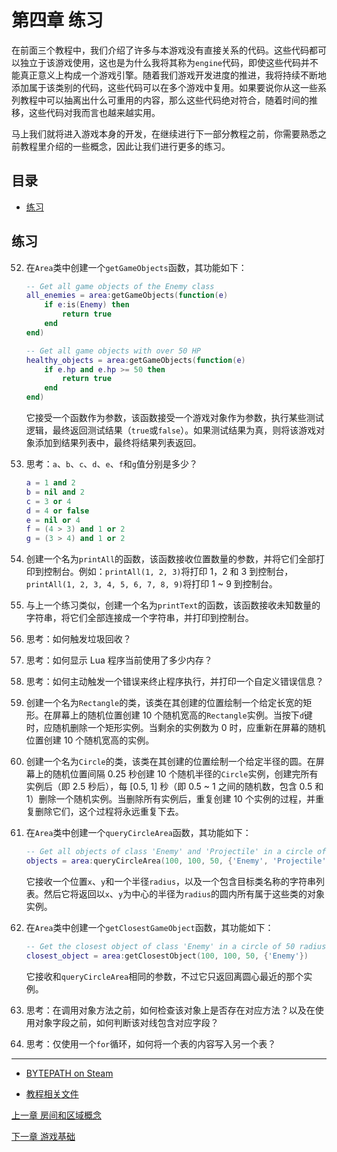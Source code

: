 # 第四章 练习

在前面三个教程中，我们介绍了许多与本游戏没有直接关系的代码。这些代码都可以独立于该游戏使用，这也是为什么我将其称为`engine`代码，即使这些代码并不能真正意义上构成一个游戏引擎。随着我们游戏开发进度的推进，我将持续不断地添加属于该类别的代码，这些代码可以在多个游戏中复用。如果要说你从这一些系列教程中可以抽离出什么可重用的内容，那么这些代码绝对符合，随着时间的推移，这些代码对我而言也越来越实用。

马上我们就将进入游戏本身的开发，在继续进行下一部分教程之前，你需要熟悉之前教程里介绍的一些概念，因此让我们进行更多的练习。

## 目录

* [练习](#练习)

## 练习

52. 在`Area`类中创建一个`getGameObjects`函数，其功能如下：

    ```lua
    -- Get all game objects of the Enemy class
    all_enemies = area:getGameObjects(function(e)
        if e:is(Enemy) then
            return true
        end
    end)

    -- Get all game objects with over 50 HP
    healthy_objects = area:getGameObjects(function(e)
        if e.hp and e.hp >= 50 then
            return true
        end
    end)
    ```

    它接受一个函数作为参数，该函数接受一个游戏对象作为参数，执行某些测试逻辑，最终返回测试结果（`true`或`false`）。如果测试结果为真，则将该游戏对象添加到结果列表中，最终将结果列表返回。

53. 思考：`a`、`b`、`c`、`d`、`e`、`f`和`g`值分别是多少？

    ```lua
    a = 1 and 2
    b = nil and 2
    c = 3 or 4
    d = 4 or false
    e = nil or 4
    f = (4 > 3) and 1 or 2
    g = (3 > 4) and 1 or 2
    ```

54. 创建一个名为`printAll`的函数，该函数接收位置数量的参数，并将它们全部打印到控制台。例如：`printAll(1, 2, 3)`将打印 1，2 和 3 到控制台，`printAll(1, 2, 3, 4, 5, 6, 7, 8, 9)`将打印 1 ~ 9 到控制台。

55. 与上一个练习类似，创建一个名为`printText`的函数，该函数接收未知数量的字符串，将它们全部连接成一个字符串，并打印到控制台。

56. 思考：如何触发垃圾回收？

57. 思考：如何显示 Lua 程序当前使用了多少内存？

58. 思考：如何主动触发一个错误来终止程序执行，并打印一个自定义错误信息？

59. 创建一个名为`Rectangle`的类，该类在其创建的位置绘制一个给定长宽的矩形。在屏幕上的随机位置创建 10 个随机宽高的`Rectangle`实例。当按下`d`键时，应随机删除一个矩形实例。当剩余的实例数为 0 时，应重新在屏幕的随机位置创建 10 个随机宽高的实例。

60. 创建一个名为`Circle`的类，该类在其创建的位置绘制一个给定半径的圆。在屏幕上的随机位置间隔 0.25 秒创建 10 个随机半径的`Circle`实例，创建完所有实例后（即 2.5 秒后），每 [0.5, 1] 秒（即 0.5 ~ 1 之间的随机数，包含 0.5 和 1）删除一个随机实例。当删除所有实例后，重复创建 10 个实例的过程，并重复删除它们，这个过程将永远重复下去。

61. 在`Area`类中创建一个`queryCircleArea`函数，其功能如下：

    ```lua
    -- Get all objects of class 'Enemy' and 'Projectile' in a circle of 50 radius around point 100, 100
    objects = area:queryCircleArea(100, 100, 50, {'Enemy', 'Projectile'})
    ```

    它接收一个位置`x`、`y`和一个半径`radius`，以及一个包含目标类名称的字符串列表。然后它将返回以`x`、`y`为中心的半径为`radius`的圆内所有属于这些类的对象实例。

62. 在`Area`类中创建一个`getClosestGameObject`函数，其功能如下：

    ```lua
    -- Get the closest object of class 'Enemy' in a circle of 50 radius around point 100, 100
    closest_object = area:getClosestObject(100, 100, 50, {'Enemy'})
    ```

    它接收和`queryCircleArea`相同的参数，不过它只返回离圆心最近的那个实例。

63. 思考：在调用对象方法之前，如何检查该对象上是否存在对应方法？以及在使用对象字段之前，如何判断该对线包含对应字段？

64. 思考：仅使用一个`for`循环，如何将一个表的内容写入另一个表？

----

- [BYTEPATH on Steam](http://store.steampowered.com/app/760330/BYTEPATH/)

- [教程相关文件](https://github.com/a327ex/BYTEPATH/tree/master/tutorial)

[上一章 房间和区域概念](./c3.md)

[下一章 游戏基础](./c5.md)
